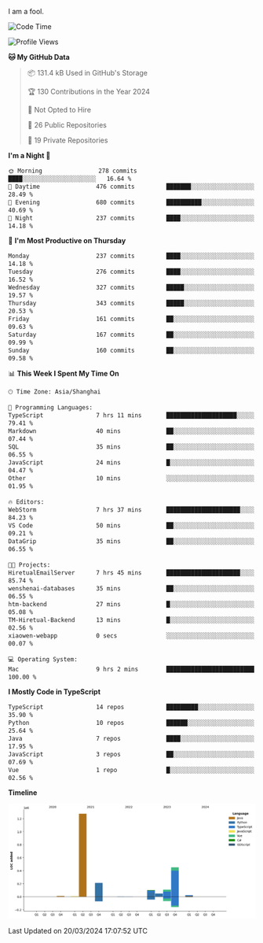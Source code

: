 I am a fool.

<!--START_SECTION:waka-->
![Code Time](http://img.shields.io/badge/Code%20Time-1%2C262%20hrs%2026%20mins-blue)

![Profile Views](http://img.shields.io/badge/Profile%20Views-0-blue)

**🐱 My GitHub Data** 

> 📦 131.4 kB Used in GitHub's Storage 
 > 
> 🏆 130 Contributions in the Year 2024
 > 
> 🚫 Not Opted to Hire
 > 
> 📜 26 Public Repositories 
 > 
> 🔑 19 Private Repositories 
 > 
**I'm a Night 🦉** 

```text
🌞 Morning                278 commits         ████░░░░░░░░░░░░░░░░░░░░░   16.64 % 
🌆 Daytime                476 commits         ███████░░░░░░░░░░░░░░░░░░   28.49 % 
🌃 Evening                680 commits         ██████████░░░░░░░░░░░░░░░   40.69 % 
🌙 Night                  237 commits         ████░░░░░░░░░░░░░░░░░░░░░   14.18 % 
```
📅 **I'm Most Productive on Thursday** 

```text
Monday                   237 commits         ████░░░░░░░░░░░░░░░░░░░░░   14.18 % 
Tuesday                  276 commits         ████░░░░░░░░░░░░░░░░░░░░░   16.52 % 
Wednesday                327 commits         █████░░░░░░░░░░░░░░░░░░░░   19.57 % 
Thursday                 343 commits         █████░░░░░░░░░░░░░░░░░░░░   20.53 % 
Friday                   161 commits         ██░░░░░░░░░░░░░░░░░░░░░░░   09.63 % 
Saturday                 167 commits         ██░░░░░░░░░░░░░░░░░░░░░░░   09.99 % 
Sunday                   160 commits         ██░░░░░░░░░░░░░░░░░░░░░░░   09.58 % 
```


📊 **This Week I Spent My Time On** 

```text
🕑︎ Time Zone: Asia/Shanghai

💬 Programming Languages: 
TypeScript               7 hrs 11 mins       ████████████████████░░░░░   79.41 % 
Markdown                 40 mins             ██░░░░░░░░░░░░░░░░░░░░░░░   07.44 % 
SQL                      35 mins             ██░░░░░░░░░░░░░░░░░░░░░░░   06.55 % 
JavaScript               24 mins             █░░░░░░░░░░░░░░░░░░░░░░░░   04.47 % 
Other                    10 mins             ░░░░░░░░░░░░░░░░░░░░░░░░░   01.95 % 

🔥 Editors: 
WebStorm                 7 hrs 37 mins       █████████████████████░░░░   84.23 % 
VS Code                  50 mins             ██░░░░░░░░░░░░░░░░░░░░░░░   09.21 % 
DataGrip                 35 mins             ██░░░░░░░░░░░░░░░░░░░░░░░   06.55 % 

🐱‍💻 Projects: 
HiretualEmailServer      7 hrs 45 mins       █████████████████████░░░░   85.74 % 
wenshenai-databases      35 mins             ██░░░░░░░░░░░░░░░░░░░░░░░   06.55 % 
htm-backend              27 mins             █░░░░░░░░░░░░░░░░░░░░░░░░   05.08 % 
TM-Hiretual-Backend      13 mins             █░░░░░░░░░░░░░░░░░░░░░░░░   02.56 % 
xiaowen-webapp           0 secs              ░░░░░░░░░░░░░░░░░░░░░░░░░   00.07 % 

💻 Operating System: 
Mac                      9 hrs 2 mins        █████████████████████████   100.00 % 
```

**I Mostly Code in TypeScript** 

```text
TypeScript               14 repos            █████████░░░░░░░░░░░░░░░░   35.90 % 
Python                   10 repos            ██████░░░░░░░░░░░░░░░░░░░   25.64 % 
Java                     7 repos             ████░░░░░░░░░░░░░░░░░░░░░   17.95 % 
JavaScript               3 repos             ██░░░░░░░░░░░░░░░░░░░░░░░   07.69 % 
Vue                      1 repo              █░░░░░░░░░░░░░░░░░░░░░░░░   02.56 % 
```



**Timeline**

![Lines of Code chart](https://raw.githubusercontent.com/VeejaLiu/VeejaLiu/master/assets/bar_graph.png)


 Last Updated on 20/03/2024 17:07:52 UTC
<!--END_SECTION:waka-->
